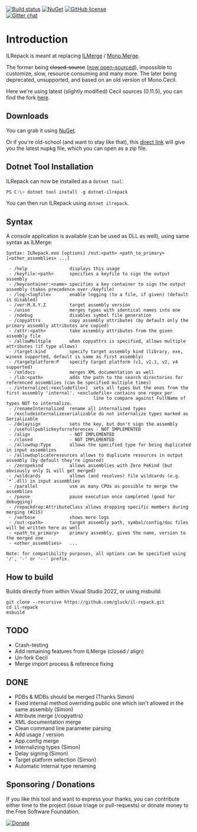 [![Build status](https://img.shields.io/appveyor/ci/gluck/il-repack.svg?label=build%20windows)](https://ci.appveyor.com/project/gluck/il-repack) [![NuGet](https://img.shields.io/nuget/v/ILRepack.svg)](https://www.nuget.org/packages/ILRepack/) [![GitHub license](https://img.shields.io/github/license/gluck/il-repack.svg)](http://www.apache.org/licenses/LICENSE-2.0)   
[![Gitter chat](https://img.shields.io/badge/gitter-join%20chat-green.svg)](https://gitter.im/gluck/il-repack)

Introduction
============

ILRepack is meant at replacing [ILMerge](http://www.microsoft.com/downloads/details.aspx?FamilyID=22914587-B4AD-4EAE-87CF-B14AE6A939B0&displaylang=en) / [Mono.Merge](http://evain.net/blog/articles/2006/11/06/an-introduction-to-mono-merge).

The former being ~~closed-source~~ ([now open-sourced](https://github.com/Microsoft/ILMerge)), impossible to customize, slow, resource consuming and many more.
The later being deprecated, unsupported, and based on an old version of Mono.Cecil.

Here we're using latest (slightly modified) Cecil sources (0.11.5), you can find the fork [here](https://github.com/KirillOsenkov/cecil/tree/ilrepack).

Downloads
------

You can grab it using [NuGet](http://nuget.org/packages/ILRepack/).

Or if you're old-school (and want to stay like that), this [direct link](http://nuget.org/api/v2/package/ILRepack) will give you the latest nupkg file, which you can open as a zip file.

Dotnet Tool Installation
-----

ILRepack can now be installed as a `dotnet tool`:

```powershell
PS C:\> dotnet tool install -g dotnet-ilrepack
```

You can then run ILRepack using `dotnet ilrepack`.

Syntax
------

A console application is available (can be used as DLL as well), using same syntax as ILMerge:
```
Syntax: ILRepack.exe [options] /out:<path> <path_to_primary> [<other_assemblies> ...]

 - /help                displays this usage
 - /keyfile:<path>      specifies a keyfile to sign the output assembly
 - /keycontainer:<name> specifies a key container to sign the output assembly (takes precedence over /keyfile)
 - /log:<logfile>       enable logging (to a file, if given) (default is disabled)
 - /ver:M.X.Y.Z         target assembly version
 - /union               merges types with identical names into one
 - /ndebug              disables symbol file generation
 - /copyattrs           copy assembly attributes (by default only the primary assembly attributes are copied)
 - /attr:<path>         take assembly attributes from the given assembly file
 - /allowMultiple       when copyattrs is specified, allows multiple attributes (if type allows)
 - /target:kind         specify target assembly kind (library, exe, winexe supported, default is same as first assembly)
 - /targetplatform:P    specify target platform (v1, v1.1, v2, v4 supported)
 - /xmldocs             merges XML documentation as well
 - /lib:<path>          adds the path to the search directories for referenced assemblies (can be specified multiple times)
 - /internalize[:<excludefile>]  sets all types but the ones from the first assembly 'internal'. <excludefile> contains one regex per
                                 line to compare against FullName of types NOT to internalize.
 - /renameInternalized  rename all internalized types
 - /excludeinternalizeserializable do not internalize types marked as Serializable
 - /delaysign           sets the key, but don't sign the assembly
 - /usefullpublickeyforreferences - NOT IMPLEMENTED
 - /align               - NOT IMPLEMENTED
 - /closed              - NOT IMPLEMENTED
 - /allowdup:Type       allows the specified type for being duplicated in input assemblies
 - /allowduplicateresources allows to duplicate resources in output assembly (by default they're ignored)
 - /zeropekind          allows assemblies with Zero PeKind (but obviously only IL will get merged)
 - /wildcards           allows (and resolves) file wildcards (e.g. `*`.dll) in input assemblies
 - /parallel            use as many CPUs as possible to merge the assemblies
 - /pause               pause execution once completed (good for debugging)
 - /repackdrop:AttributeClass allows dropping specific members during merging (#215)
 - /verbose             shows more logs
 - /out:<path>          target assembly path, symbol/config/doc files will be written here as well
 - <path_to_primary>    primary assembly, gives the name, version to the merged one
 - <other_assemblies>   ...

Note: for compatibility purposes, all options can be specified using '/', '-' or '--' prefix.
```

How to build
------

Builds directly from within Visual Studio 2022, or using msbuild:

```
git clone --recursive https://github.com/gluck/il-repack.git
cd il-repack
msbuild
```

TODO
------
  * Crash-testing
  * Add remaining features from ILMerge (closed / align)
  * Un-fork Cecil
  * Merge import process & reference fixing

DONE
------
  * PDBs & MDBs should be merged (Thanks Simon)
  * Fixed internal method overriding public one which isn't allowed in the same assembly (Simon)
  * Attribute merge (/copyattrs)
  * XML documentation merge
  * Clean command line parameter parsing
  * Add usage / version
  * App.config merge
  * Internalizing types (Simon)
  * Delay signing (Simon)
  * Target platform selection (Simon)
  * Automatic internal type renaming

Sponsoring / Donations
------
If you like this tool and want to express your thanks, you can contribute either time to the project (issue triage or pull-requests) or donate money to the Free Software Foundation.

[![Donate](https://www.gnu.org/graphics/logo-fsf.org-tiny.png)](https://my.fsf.org/donate/)
